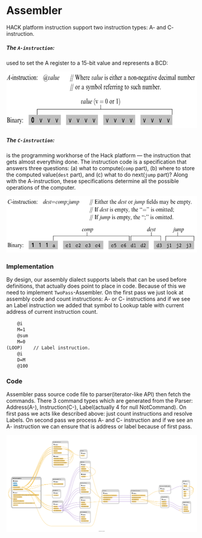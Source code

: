 # Assembler

HACK platform instruction support two instruction types: A- and C- instruction.

##### The ```A-instruction```:
used to set the A register to a 15-bit value and represents a BCD:
<p align="center">
<img width="600" height="150" src="https://raw.githubusercontent.com/asapbuddy/nand2tetris/master/Images/A-Instruction.PNG">
</p>


##### The ```C-instruction```:
is the programming workhorse of the Hack platform — the instruction
that gets almost everything done. The instruction code is a specification
that answers three questions: (a) what to compute(`comp` part), (b) where to store the computed
value(`dest` part), and (c) what to do next(`jump` part)? 
Along with the A-instruction, these specifications determine all the possible operations of the computer.

<p align="center">
<img width="600" height="150" src="https://raw.githubusercontent.com/asapbuddy/nand2tetris/master/Images/C-Instruction.PNG">
</p>

### Implementation
By design, our assembly dialect supports labels that can be used before definitions, that actually does point to place in code.
Because of this we need to implement `TwoPass`-Assembler. 
On the first pass we just look at assembly code and count instructions:
A- or C- instructions and if we see an Label instruction we added that symbol to Lookup table with current address of current instruction count.
```
    @i
    M=1
    @sum
    M=0
(LOOP)    // Label instruction.
    @i
    D=M
    @100
``` 

### Code
Assembler pass source code file to parser(iterator-like API) then fetch the commands.
There 3 command types which are generated from the Parser: Address(A-), Instruction(C-), Label(actually 4 for null NotCommand).
On first pass we acts like described above: just count instructions and resolve Labels.
On second pass we process A- and C- instruction and if we see an A- instruction we can ensure that is address or label because of first pass.

![Image](https://raw.githubusercontent.com/asapbuddy/nand2tetris/master/Images/TwoPassAssembler.png)
